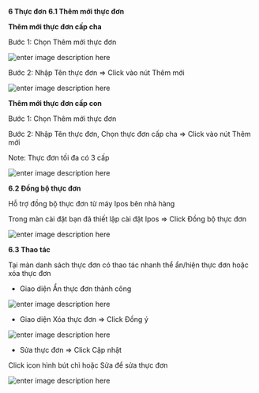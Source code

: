 **6 Thực đơn**
**6.1 Thêm mới thực đơn**

**Thêm mới thực đơn cấp cha**

Bước 1: Chọn Thêm mới thực đơn

![enter image description here](https://static8.muarecdn.com/original/muare/images/2020/05/12/5596012_the1bbb1cc491c6a1n.png)

Bước 2: Nhập Tên thực đơn => Click  vào nút Thêm mới

![enter image description here](https://static8.muarecdn.com/original/muare/images/2020/05/12/5596016_themme1bb9bithe1bbb1cc491c6a1n.png)

**Thêm mới thực đơn cấp con**

Bước 1: Chọn Thêm mới thực đơn

Bước 2: Nhập Tên thực đơn, Chọn thực đơn cấp cha  => Click  vào nút Thêm mới

Note: Thực đơn tối đa có 3 cấp

![enter image description here](https://static8.muarecdn.com/original/muare/images/2020/05/12/5596025_the1bbb1cc491c6a1ncon.png)

**6.2 Đồng bộ thực đơn**

Hỗ trợ đồng bộ thực đơn từ máy Ipos bên nhà hàng

Trong màn cài đặt bạn đã thiết lập cài đặt Ipos => Click Đồng bộ thực đơn

![enter image description here](https://static8.muarecdn.com/original/muare/images/2020/06/12/5631097_screenshot-63.png)

**6.3 Thao tác**

Tại màn danh sách thực đơn có thao tác nhanh thể ẩn/hiện thực đơn hoặc xóa thực đơn

- Giao diện Ẩn thực đơn thành công

![enter image description here](https://static8.muarecdn.com/original/muare/images/2020/06/12/5631125_screenshot-64.png)

- Giao diện Xóa thực đơn => Click Đồng ý

![enter image description here](https://static8.muarecdn.com/original/muare/images/2020/06/12/5631150_screenshot-66.png)

- Sửa thực đơn => Click Cập nhật

Click icon hình bút chì hoặc Sửa để sửa thực đơn

![enter image description here](https://static8.muarecdn.com/original/muare/images/2020/06/12/5631166_screenshot-67.png)